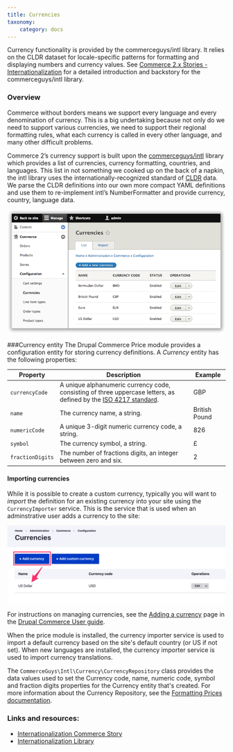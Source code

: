 ```yaml
---
title: Currencies
taxonomy:
    category: docs
---
```


Currency functionality is provided by the commerceguys/intl library. It relies on the CLDR dataset for locale-specific patterns for formatting and displaying numbers and currency values. See [Commerce 2.x Stories - Internationalization] for a detailed introduction and backstory for the commerceguys/intl library.

### Overview

Commerce without borders means we support every language and every
denomination of currency. This is a big undertaking because not only do
we need to support various currencies, we need to support their regional
formatting rules, what each currency is called in every other language,
and many other difficult problems.

Commerce 2’s currency support is built upon the [commerceguys/intl]
library which provides a list of currencies, currency formatting,
countries, and languages. This list in not something we cooked up on the
back of a napkin, the intl library uses the internationally-recognized
standard of [CLDR] data. We parse the CLDR definitions into our own
more compact YAML definitions and use them to re-implement intl’s
NumberFormatter and provide currency, country, language data.

![Currency Landing Page](../images/currency-landingpage.png)

###Currency entity
The Drupal Commerce Price module provides a configuration entity for storing currency definitions. A *Currency* entity has the following properties:

| Property | Description | Example |
|----------|-------------|---------|
| `currencyCode` | A unique alphanumeric currency code, consisting of three uppercase letters, as defined by the [ISO 4217 standard]. | GBP |
| `name` | The currency name, a string. | British Pound |
| `numericCode` | A unique 3-digit numeric currency code, a string. | 826 |
| `symbol` | The currency symbol, a string. | £ |
| `fractionDigits` | The number of fractions digits, an integer between zero and six. | 2 |

#### Importing currencies
While it is possible to create a custom currency, typically you will want to *import* the definition for an existing currency into your site using the `CurrencyImporter` service. This is the service that is used when an adminstrative user adds a currency to the site:

![Add currency UI](../images/currencies-1.png)

For instructions on managing currencies, see the [Adding a currency](../../../03.user-guide/02.setting-up-store/01.importing-currencies) page in the [Drupal Commerce User guide](../../../../03.user-guide).

When the price module is installed, the currency importer service is used to import a default currency based on the site's default country (or US if not set). When new languages are installed, the currency importer service is used to import currency translations.

The `CommerceGuys\Intl\Currency\CurrencyRepository` class provides the data values used to set the Currency code, name, numeric code, symbol and fraction digits properties for the Currency entity that's created. For more information about the Currency Repository, see the [Formatting Prices documentation](../formatting-prices).

### Links and resources:
* [Internationalization Commerce Story]
* [Internationalization Library]

[Commerce 2.x Stories - Internationalization]: https://drupalcommerce.org/blog/15916/commerce-2x-stories-internationalization
[CLDR]: http://cldr.unicode.org/
[Internationalization Commerce Story]: https://drupalcommerce.org/blog/15916/commerce-2x-stories-internationalization
[Internationalization Library]: https://github.com/commerceguys/intl
[commerceguys/intl]: https://github.com/commerceguys/intl
[ISO 4217 standard]: https://en.wikipedia.org/wiki/ISO_4217
